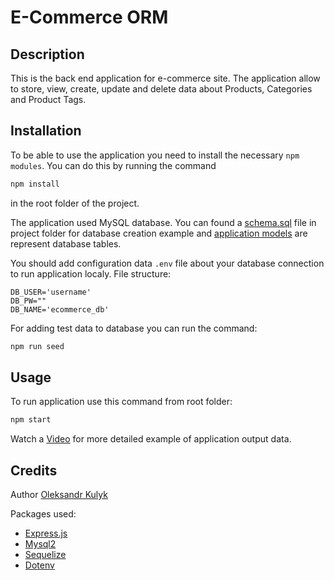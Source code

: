 # E-Commerce ORM

## Description

This is the back end application for e-commerce site. The application allow to store, view, create, update and delete data about Products, Categories and Product Tags.

## Installation

To be able to use the application you need to install the necessary `npm modules`. You can do this by running the command

```bash
npm install
```

in the root folder of the project.

The application used MySQL database. You can found a [schema.sql](./db/schema.sql) file in project folder for database creation example and [application models](./models) are represent database tables.

You should add configuration data `.env` file about your database connection to run application localy. File structure:

```
DB_USER='username'
DB_PW=""
DB_NAME='ecommerce_db'
```

For adding test data to database you can run the command:

```bash
npm run seed
```

## Usage

To run application use this command from root folder:

```bash
npm start
```

Watch a [Video](https://drive.google.com/file/d/1iuZCoKmqUuT0Th--_k1T4rp8cNCi5hqS/view) for more detailed example of application output data.

## Credits

Author [Oleksandr Kulyk](https://github.com/AlexKuWerz)

Packages used:

- [Express.js](https://www.npmjs.com/package/express)
- [Mysql2](https://www.npmjs.com/package/mysql2)
- [Sequelize](https://www.npmjs.com/package/sequelize)
- [Dotenv](https://www.npmjs.com/package/dotenv)
